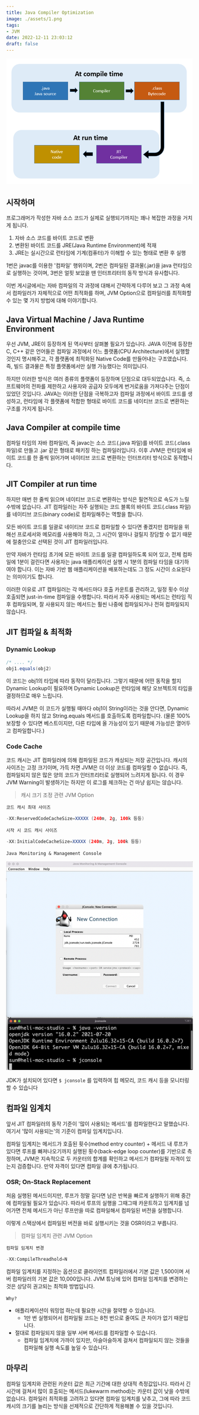 ```yaml
---
title: Java Compiler Optimization
image: ./assets/1.png
tags:
- JVM
date: 2022-12-11 23:03:12
draft: false
---
```



![hero](assets/1.png)

## 시작하며

프로그래머가 작성한 자바 소스 코드가 실제로 실행되기까지는 꽤나 복잡한 과정을 거치게 됩니다.
1. 자바 소스 코드를 바이트 코드로 변환
2. 변환된 바이트 코드를 JRE(Java Runtime Environment)에 적재
3. JRE는 실시간으로 런타임에 기계(컴퓨터)가 이해할 수 있는 형태로 변환 후 실행

1번은 javac를 이용한 '컴파일' 행위이며, 2번은 컴파일된 결과물(.jar)을 java 런타임으로 실행하는 것이며, 3번은 얼핏 보았을 땐 인터프리터의 동작 방식과 유사합니다.

이번 게시글에서는 자바 컴파일의 각 과정에 대해서 간략하게 다루어 보고 그 과정 속에서 컴파일러가 자체적으로 어떤 최적화를 하며, JVM Option으로 컴파일러를 최적화할 수 있는 몇 가지 방법에 대해 이야기합니다.

## Java Virtual Machine / Java Runtime Environment

우선 JVM, JRE이 등장하게 된 역사부터 살펴볼 필요가 있습니다. JAVA 이전에 등장한 C, C++ 같은 언어들은 컴파일 과정에서 어느 플랫폼(CPU Architecture)에서 실행할 것인지 명시해주고, 각 플랫폼에 최적화된 Native Code를 만들어내는 구조였습니다. 즉, 빌드 결과물은 특정 플랫폼에서만 실행 가능했다는 의미입니다.

하지만 이러한 방식은 여러 종류의 플랫폼이 등장하며 단점으로 대두되었습니다. 즉, 소프트웨어의 전파를 제한하고 사용자와 공급자 모두에게 번거로움을 가져다주는 단점이 있었던 것입니다. JAVA는 이러한 단점을 극복하고자 컴파일 과정에서 바이트 코드를 생성하고, 런타임에 각 플랫폼에 적합한 형태로 바이트 코드를 네이티브 코드로 변환하는 구조를 가지게 됩니다.

## Java Compiler at compile time

컴파일 타임의 자바 컴파일러, 즉 javac는 소스 코드(.java 파일)를 바이트 코드(.class 파일)로 만들고 .jar 같은 형태로 패키징 하는 컴파일러입니다. 이후 JVM은 런타임에 바이트 코드를 한 줄씩 읽어가며 네이티브 코드로 변환하는 인터프리터 방식으로 동작합니다.

## JIT Compiler at run time

하지만 매번 한 줄씩 읽으며 네이티브 코드로 변환하는 방식은 필연적으로 속도가 느릴 수밖에 없습니다. JIT 컴파일러는 자주 실행되는 코드 블록의 바이트 코드(.class 파일)를 네이티브 코드(binary code)로 컴파일해주는 역할을 합니다.

모든 바이트 코드를 일괄로 네이티브 코드로 컴파일할 수 있다면 좋겠지만 컴파일을 위해선 프로세서와 메모리를 사용해야 하고, 그 시간이 얼마나 걸릴지 장담할 수 없기 때문에 절충안으로 선택된 것이 JIT 컴파일러입니다.

만약 자바가 런타임 초기에 모든 바이트 코드를 일괄 컴파일하도록 되어 있고, 전체 컴파일에 1분이 걸린다면 사용자는 java 애플리케이션 실행 시 1분의 컴파일 타임을 대기하여야 합니다. 이는 자바 기반 웹 애플리케이션을 배포하는데도 그 정도 시간이 소요된다는 의미이기도 합니다.

이러한 이유로 JIT 컴파일러는 각 메서드마다 호출 카운트를 관리하고, 일정 횟수 이상 호출되면 just-in-time 컴파일을 수행합니다. 따라서 자주 사용되는 메서드는 런타임 직후 컴파일되며, 잘 사용되지 않는 메서드는 훨씬 나중에 컴파일되거나 전혀 컴파일되지 않습니다.

## JIT 컴파일 & 최적화

### Dynamic Lookup

```java
/* .... */
obj1.equals(obj2)
```

이 코드는 obj1의 타입에 따라 동작이 달라집니다. 그렇기 때문에 어떤 동작을 할지 Dynamic Lookup이 필요하며 Dynamic Lookup은 런타임에 해당 오브젝트의 타입을 결정하므로 매우 느립니다.

따라서 JVM은 이 코드가 실행될 때마다 obj1이 String이라는 것을 안다면, Dynamic Lookup을 하지 않고 String.equals 메서드를 호출하도록 컴파일합니다. (물론 100% 보장할 수 있다면 베스트이지만, 다른 타입에 올 가능성이 있기 때문에 가능성은 열어두고 컴파일합니다.)

### Code Cache

코드 캐시는 JIT 컴파일러에 의해 컴파일된 코드가 캐싱되는 저장 공간입니다. 캐시의 사이즈는 고정 크기이며, 가득 차면 JVM은 더 이상 코드를 컴파일할 수 없습니다. 즉, 컴파일되지 않은 많은 양의 코드가 인터프리터로 실행되어 느려지게 됩니다. 이 경우 JVM Warning이 발생하기는 하지만 이 로그를 체크하는 건 마냥 쉽지는 않습니다.

> 캐시 크기 조정 관련 JVM Option

`코드 캐시 최대 사이즈`

```java
-XX:ReservedCodeCacheSize=XXXXX (240m, 2g, 100k 등등)
```

`시작 시 코드 캐시 사이즈`

```java
-XX:InitialCodeCacheSize=XXXXX (240m, 2g, 100k 등등)
```

`Java Monitoring & Management Console`

![jconsole](assets/2.png)

JDK가 설치되어 있다면 `$ jconsole` 를 입력하여 힙 메모리, 코드 캐시 등을 모니터링할 수 있습니다

## 컴파일 임계치

앞서 JIT 컴파일러의 동작 기준이 '많이 사용되는 메서드'를 컴파일한다고 말했습니다. 여기서 '많이 사용되는'의 기준이 컴파일 임계치입니다.

컴파일 임계치는 메서드가 호출된 횟수(method entry counter) + 메서드 내 루프가 있다면 루프를 빠져나오기까지 실행된 횟수(back-edge loop counter)를 기반으로 측정하며, JVM은 지속적으로 두 카운터의 합계를 확인하고 메서드가 컴파일될 자격이 있는지 검증합니다. 만약 자격이 있다면 컴파일 큐에 추가됩니다.

### OSR; On-Stack Replacement

처음 실행된 메서드이지만, 루프가 정말 길다면 남은 반복을 빠르게 실행하기 위해 중간에 컴파일될 필요가 있습니다. 따라서 루프의 실행을 그때그때 카운트하고 임계치를 넘어가면 전체 메서드가 아닌 루프만을 따로 컴파일해서 컴파일된 버전을 실행합니다.

이렇게 스택상에서 컴파일된 버전을 바로 실행시키는 것을 OSR이라고 부릅니다.

> 컴파일 임계치 관련 JVM Option

`컴파일 임계치 변경`

```java
-XX:CompileThreadhold=N
```

컴파일 임계치를 지정하는 옵션으로 클라이언트 컴파일러에서 기본 값은 1,500이며 서버 컴파일러의 기본 값은 10,000입니다. JVM 튜닝에 있어 컴파일 임계치를 변경하는 것은 상당히 권고되는 최적화 방법입니다.

`Why?`
- 애플리케이션이 워밍업 하는데 필요한 시간을 절약할 수 있습니다.
  - 1만 번 실행되어서 컴파일될 코드는 8천 번으로 줄여도 큰 차이가 없기 때문입니다.
- 절대로 컴파일되지 않을 일부 서버 메서드를 컴파일할 수 있습니다.
  - 컴파일 임계치에 가까이 있지만, 아슬아슬하게 걸쳐서 컴파일되지 않는 것들을 컴파일해 실행 속도를 높일 수 있습니다.

## 마무리

컴파일 임계치와 관련된 카운터 값은 최근 기간에 대한 상대적 측정값입니다. 따라서 긴 시간에 걸쳐서 많이 호출되는 메서드(lukewarm method)는 카운터 값이 낮을 수밖에 없습니다. 컴파일러 최적화를 고려하고 있다면 컴파일 임계치를 낮추고, 그에 따라 코드 캐시의 크기를 늘리는 방식을 선제적으로 간단하게 적용해볼 수 있을 것입니다.